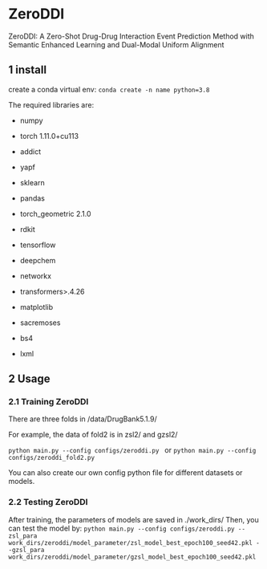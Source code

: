 # ZeroDDI
ZeroDDI: A Zero-Shot Drug-Drug Interaction Event Prediction Method with Semantic Enhanced Learning and Dual-Modal Uniform Alignment

## 1 install 
create a conda virtual env:
`conda create -n name python=3.8`

The required libraries are:

- numpy

- torch 1.11.0+cu113

- addict

- yapf

- sklearn

- pandas

- torch_geometric 2.1.0

- rdkit

- tensorflow

- deepchem

- networkx

- transformers>.4.26

- matplotlib

- sacremoses

- bs4

- lxml

## 2 Usage
### 2.1 Training ZeroDDI
There are three folds in /data/DrugBank5.1.9/ 

For example, the data of fold2 is in zsl2/ and gzsl2/

`python main.py --config configs/zeroddi.py
`
or `python main.py --config configs/zeroddi_fold2.py
`

You can also create our own config python file for different datasets or models.

### 2.2 Testing ZeroDDI
After training, the parameters of models are saved in ./work_dirs/
Then, you can test the model by:
`python main.py --config configs/zeroddi.py --zsl_para work_dirs/zeroddi/model_parameter/zsl_model_best_epoch100_seed42.pkl --gzsl_para work_dirs/zeroddi/model_parameter/gzsl_model_best_epoch100_seed42.pkl `



